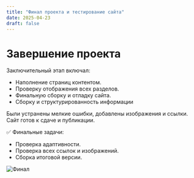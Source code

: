 ```yaml
---
title: "Финал проекта и тестирование сайта"
date: 2025-04-23
draft: false
---
```


# Завершение проекта

Заключительный этап включал:
- Наполнение страниц контентом.
- Проверку отображения всех разделов.
- Финальную сборку и отладку сайта.
- Сборку и структурированность информации 

Были устранены мелкие ошибки, добавлены изображения и ссылки. Сайт готов к сдаче и публикации.

✅ Финальные задачи:
- Проверка адаптивности.
- Проверка всех ссылок и изображений.
- Сборка итоговой версии.
 
![Финал](/images/Снимок2.png)

